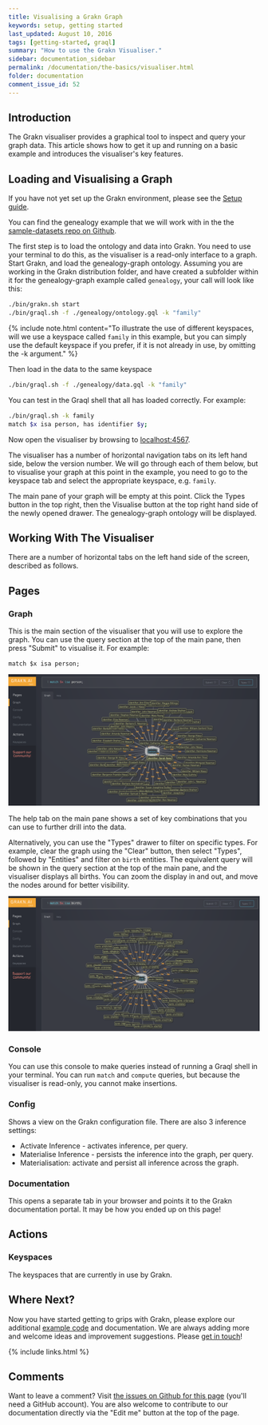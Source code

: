 ```yaml
---
title: Visualising a Grakn Graph
keywords: setup, getting started
last_updated: August 10, 2016
tags: [getting-started, graql]
summary: "How to use the Grakn Visualiser."
sidebar: documentation_sidebar
permalink: /documentation/the-basics/visualiser.html
folder: documentation
comment_issue_id: 52
---
```



<!--

Show how to use the types to visualise the ontology
Click and hold on a node you can change the properties that you see
Click to see the drawer on the right

### Visualiser Colour Scheme

The colours used in the visualiser are as follows:

| Colour | Description                                   |
| ----------- | --------------------------------------------- |
| Pink     | Ontology meta-types                        |
| Blue      | Data entity                         |
| Green     | Ontology relation-type                       |
| Orange     | Label                        |
| Yellow     |                         |
|      |                         |

-->

## Introduction
The Grakn visualiser provides a graphical tool to inspect and query your graph data. This article shows how to get it up and running on a basic example and introduces the visualiser's key features.

## Loading and Visualising a Graph
If you have not yet set up the Grakn environment, please see the [Setup guide](../get-started/setup-guide.html).

You can find the genealogy example that we will work with in the the [sample-datasets repo on Github](https://github.com/graknlabs/sample-datasets/tree/master/genealogy-graph).

The first step is to load the ontology and data into Grakn. You need to use your terminal to do this, as the visualiser is a read-only interface to a graph. Start Grakn, and load the genealogy-graph ontology. Assuming you are working in the Grakn distribution folder, and have created a subfolder within it for the genealogy-graph example called `genealogy`, your call will look like this:

```bash
./bin/grakn.sh start
./bin/graql.sh -f ./genealogy/ontology.gql -k "family"
```

{% include note.html content="To illustrate the use of different keyspaces, will we use a keyspace called `family` in this example, but you can simply use the default keyspace if you prefer, if it is not already in use, by omitting the -k argument." %}

Then load in the data to the same keyspace

```bash
./bin/graql.sh -f ./genealogy/data.gql -k "family"
```

You can test in the Graql shell that all has loaded correctly. For example:

```bash
./bin/graql.sh -k family
match $x isa person, has identifier $y;
```

Now open the visualiser by browsing to [localhost:4567](http://localhost:4567). 

The visualiser has a number of horizontal navigation tabs on its left hand side, below the version number. We will go through each of them below, but to visualise your graph at this point in the example, you need to go to the keyspace tab and select the appropriate keyspace, e.g. `family`.

The main pane of your graph will be empty at this point. Click the Types button in the top right, then the Visualise button at the top right hand side of the newly opened drawer. The genealogy-graph ontology will be displayed.


## Working With The Visualiser

There are a number of horizontal tabs on the left hand side of the screen, described as follows.

## Pages

### Graph
This is the main section of the visualiser that you will use to explore the graph. You can use the query section at the top of the main pane, then press "Submit" to visualise it. For example:

```graql
match $x isa person;
```

![Person query](/images/match-$x-isa-person.png)

The help tab on the main pane shows a set of key combinations that you can use to further drill into the data.

Alternatively, you can use the "Types" drawer to filter on specific types. For example, clear the graph using the "Clear" button, then select "Types", followed by "Entities" and filter on `birth` entities. The equivalent query will be shown in the query section at the top of the main pane, and the visualiser displays all births. You can zoom the display in and out, and move the nodes around for better visibility.

![Birth query](/images/match-$x-isa-birth.png)

### Console
You can use this console to make queries instead of running a Graql shell in your terminal. You can run `match` and `compute` queries, but because the visualiser is read-only, you cannot make insertions.

### Config
Shows a view on the Grakn configuration file. There are also 3 inference settings:

* Activate Inference - activates inference, per query.
* Materialise Inference - persists the inference into the graph, per query.
* Materialisation: activate and persist all inference across the graph.

### Documentation
This opens a separate tab in your browser and points it to the Grakn documentation portal. It may be how you ended up on this page!

## Actions

### Keyspaces
The keyspaces that are currently in use by Grakn.


## Where Next?

Now you have started getting to grips with Grakn, please explore our additional [example code](../examples/examples.html) and documentation. We are always adding more and welcome ideas and improvement suggestions. Please [get in touch](https://grakn.ai/community.html)!

{% include links.html %}

## Comments
Want to leave a comment? Visit <a href="https://github.com/graknlabs/docs/issues/52" target="_blank">the issues on Github for this page</a> (you'll need a GitHub account). You are also welcome to contribute to our documentation directly via the "Edit me" button at the top of the page.